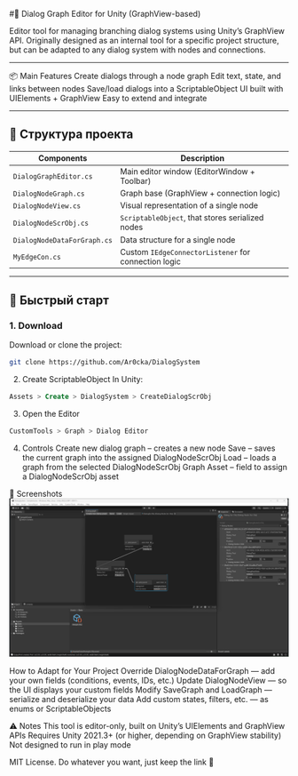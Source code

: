 #🧠 Dialog Graph Editor for Unity (GraphView-based)

Editor tool for managing branching dialog systems using Unity’s GraphView API.
Originally designed as an internal tool for a specific project structure, but can be adapted to any dialog system with nodes and connections.

---

📦 Main Features
    Create dialogs through a node graph
    Edit text, state, and links between nodes
    Save/load dialogs into a ScriptableObject
    UI built with UIElements + GraphView
    Easy to extend and integrate

---

## 📂 Структура проекта

| Components | Description |
|----------|----------|
| `DialogGraphEditor.cs` | Main editor window (EditorWindow + Toolbar) |
| `DialogNodeGraph.cs` | Graph base (GraphView + connection logic) |
| `DialogNodeView.cs` | Visual representation of a single node |
| `DialogNodeScrObj.cs` | `ScriptableObject`, that stores serialized nodes |
| `DialogNodeDataForGraph.cs` | Data structure for a single node |
| `MyEdgeCon.cs` | Custom `IEdgeConnectorListener` for connection logic |

---

## 🚀 Быстрый старт

### 1. Download
Download or clone the project:
```bash
git clone https://github.com/Ar0cka/DialogSystem
```

2. Create ScriptableObject
In Unity:
```sql
Assets > Create > DialogSystem > CreateDialogScrObj
```

3. Open the Editor
```sql
CustomTools > Graph > Dialog Editor
```

4. Controls
    Create new dialog graph – creates a new node
    Save – saves the current graph into the assigned DialogNodeScrObj
    Load – loads a graph from the selected DialogNodeScrObj
    Graph Asset – field to assign a DialogNodeScrObj asset

📸 Screenshots
     ![Interface Preview](./Assets/Visual.png)

How to Adapt for Your Project
    Override DialogNodeDataForGraph — add your own fields (conditions, events, IDs, etc.)
    Update DialogNodeView — so the UI displays your custom fields
    Modify SaveGraph and LoadGraph — serialize and deserialize your data
    Add custom states, filters, etc. — as enums or ScriptableObjects

⚠️ Notes
    This tool is editor-only, built on Unity’s UIElements and GraphView APIs
    Requires Unity 2021.3+ (or higher, depending on GraphView stability)
    Not designed to run in play mode
    
MIT License. Do whatever you want, just keep the link 🙂
